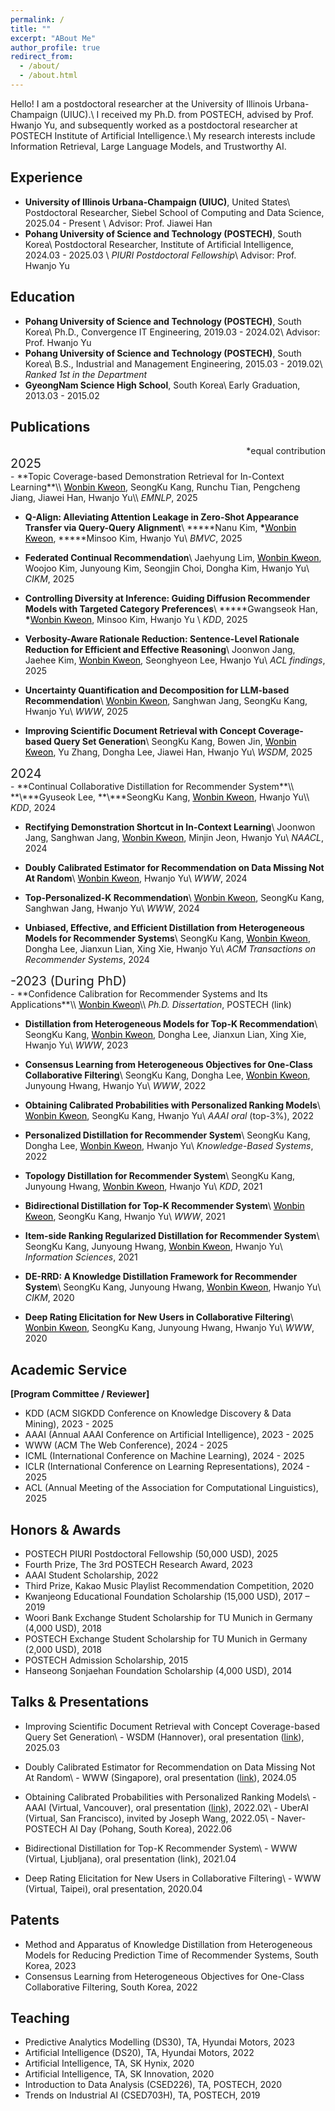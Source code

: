 ```yaml
---
permalink: /
title: ""
excerpt: "ABout Me"
author_profile: true
redirect_from: 
  - /about/
  - /about.html
---
```

Hello! I am a postdoctoral researcher at the University of Illinois Urbana-Champaign (UIUC).\\
I received my Ph.D. from POSTECH, advised by Prof. Hwanjo Yu, and subsequently worked as a postdoctoral researcher at POSTECH Institute of Artificial Intelligence.\\
My research interests include Information Retrieval, Large Language Models, and Trustworthy AI.

Experience
------
- **University of Illinois Urbana-Champaign (UIUC)**, United States\\
Postdoctoral Researcher, Siebel School of Computing and Data Science, 2025.04 - Present \\
Advisor: <a href="https://hanj.cs.illinois.edu/" target="_blank" style="text-decoration:none;">Prof. Jiawei Han</a> 
- **Pohang University of Science and Technology (POSTECH)**, South Korea\\
Postdoctoral Researcher, Institute of Artificial Intelligence, 2024.03 - 2025.03 \\
*PIURI Postdoctoral Fellowship*\\
Advisor: <a href="https://sites.google.com/view/postechdi/member/faculty?authuser=0" target="_blank" style="text-decoration:none;">Prof. Hwanjo Yu</a>

Education
------
- **Pohang University of Science and Technology (POSTECH)**, South Korea\\
Ph.D., Convergence IT Engineering, 2019.03 - 2024.02\\
Advisor: <a href="https://sites.google.com/view/postechdi/member/faculty?authuser=0" target="_blank" style="text-decoration:none;">Prof. Hwanjo Yu</a>
- **Pohang University of Science and Technology (POSTECH)**, South Korea\\
B.S., Industrial and Management Engineering, 2015.03 - 2019.02\\
*Ranked 1st in the Department*
- **GyeongNam Science High School**, South Korea\\
Early Graduation, 2013.03 - 2015.02

Publications
-----
<div style="text-align:right">*equal contribution</div>

<div style="font-size:20px;">2025</div>
- **Topic Coverage-based Demonstration Retrieval for In-Context Learning**\\
<span style="color:black"><u>Wonbin Kweon</u></span>, SeongKu Kang, Runchu Tian, Pengcheng Jiang, Jiawei Han, Hwanjo Yu\\
<i>EMNLP</i>, 2025

- **Q-Align: Alleviating Attention Leakage in Zero-Shot Appearance Transfer via Query-Query Alignment**\\
**\***Nanu Kim, **\***<span style="color:black"><u>Wonbin Kweon</u></span>, **\***Minsoo Kim, Hwanjo Yu\\
<i>BMVC</i>, 2025

- **Federated Continual Recommendation**\\
Jaehyung Lim, <span style="color:black"><u>Wonbin Kweon</u></span>, Woojoo Kim, Junyoung Kim, Seongjin Choi, Dongha Kim, Hwanjo Yu\\
<i>CIKM</i>, 2025

- **Controlling Diversity at Inference: Guiding Diffusion Recommender Models with Targeted Category Preferences**\\
**\***Gwangseok Han, **\***<span style="color:black"><u>Wonbin Kweon</u></span>, Minsoo Kim, Hwanjo Yu \\
<i>KDD</i>, 2025

- **Verbosity-Aware Rationale Reduction: Sentence-Level Rationale Reduction for Efficient and Effective Reasoning**\\
Joonwon Jang, Jaehee Kim, <span style="color:black"><u>Wonbin Kweon</u></span>, Seonghyeon Lee, Hwanjo Yu\\
<i>ACL findings</i>, 2025

- **Uncertainty Quantification and Decomposition for LLM-based Recommendation**\\
<span style="color:black"><u>Wonbin Kweon</u></span>, Sanghwan Jang, SeongKu Kang, Hwanjo Yu\\
<i>WWW</i>, 2025

- **Improving Scientific Document Retrieval with Concept Coverage-based Query Set Generation**\\
SeongKu Kang, Bowen Jin, <span style="color:black"><u>Wonbin Kweon</u></span>, Yu Zhang, Dongha Lee, Jiawei Han, Hwanjo Yu\\
<i>WSDM</i>, 2025

<div style="font-size:20px;">2024</div>
- **Continual Collaborative Distillation for Recommender System**\\
**\***Gyuseok Lee, **\***SeongKu Kang, <span style="color:black"><u>Wonbin Kweon</u></span>, Hwanjo Yu\\
<i>KDD</i>, 2024

- **Rectifying Demonstration Shortcut in In-Context Learning**\\
Joonwon Jang, Sanghwan Jang, <span style="color:black"><u>Wonbin Kweon</u></span>, Minjin Jeon, Hwanjo Yu\\
<i>NAACL</i>, 2024

- **Doubly Calibrated Estimator for Recommendation on Data Missing Not At Random**\\
<span style="color:black"><u>Wonbin Kweon</u></span>, Hwanjo Yu\\
<i>WWW</i>, 2024

- **Top-Personalized-K Recommendation**\\
<span style="color:black"><u>Wonbin Kweon</u></span>, SeongKu Kang, Sanghwan Jang, Hwanjo Yu\\
<i>WWW</i>, 2024

- **Unbiased, Effective, and Efficient Distillation from Heterogeneous Models for Recommender Systems**\\
SeongKu Kang, <span style="color:black"><u>Wonbin Kweon</u></span>, Dongha Lee, Jianxun Lian, Xing Xie, Hwanjo Yu\\
<i>ACM Transactions on Recommender Systems</i>, 2024

<div style="font-size:20px;">-2023 (During PhD)</div>
- **Confidence Calibration for Recommender Systems and Its Applications**\\
<span style="color:black"><u>Wonbin Kweon</u></span>\\
<i>Ph.D. Dissertation</i>, POSTECH (<a href="https://arxiv.org/pdf/2402.16325.pdf" target="_blank" style="text-decoration:none;">link</a>)

- **Distillation from Heterogeneous Models for Top-K Recommendation**\\
SeongKu Kang, <span style="color:black"><u>Wonbin Kweon</u></span>, Dongha Lee, Jianxun Lian, Xing Xie, Hwanjo Yu\\
<i>WWW</i>, 2023

- **Consensus Learning from Heterogeneous Objectives for One-Class Collaborative Filtering**\\
SeongKu Kang, Dongha Lee, <span style="color:black"><u>Wonbin Kweon</u></span>, Junyoung Hwang, Hwanjo Yu\\
<i>WWW</i>, 2022

- **Obtaining Calibrated Probabilities with Personalized Ranking Models**\\
<span style="color:black"><u>Wonbin Kweon</u></span>, SeongKu Kang, Hwanjo Yu\\
<i>AAAI oral</i> (top-3%), 2022

- **Personalized Distillation for Recommender System**\\
SeongKu Kang, Dongha Lee, <span style="color:black"><u>Wonbin Kweon</u></span>, Hwanjo Yu\\
<i>Knowledge-Based Systems</i>, 2022

- **Topology Distillation for Recommender System**\\
SeongKu Kang, Junyoung Hwang, <span style="color:black"><u>Wonbin Kweon</u></span>, Hwanjo Yu\\
<i>KDD</i>, 2021

- **Bidirectional Distillation for Top-K Recommender System**\\
<span style="color:black"><u>Wonbin Kweon</u></span>, SeongKu Kang, Hwanjo Yu\\
<i>WWW</i>, 2021

- **Item-side Ranking Regularized Distillation for Recommender System**\\
SeongKu Kang, Junyoung Hwang, <span style="color:black"><u>Wonbin Kweon</u></span>, Hwanjo Yu\\
<i>Information Sciences</i>, 2021

- **DE-RRD: A Knowledge Distillation Framework for Recommender System**\\
SeongKu Kang, Junyoung Hwang, <span style="color:black"><u>Wonbin Kweon</u></span>, Hwanjo Yu\\
<i>CIKM</i>, 2020

- **Deep Rating Elicitation for New Users in Collaborative Filtering**\\
<span style="color:black"><u>Wonbin Kweon</u></span>, SeongKu Kang, Junyoung Hwang, Hwanjo Yu\\
<i>WWW</i>, 2020


Academic Service
-----
**[Program Committee / Reviewer]**
- KDD (ACM SIGKDD Conference on Knowledge Discovery & Data Mining), 2023 - 2025
- AAAI (Annual AAAI Conference on Artificial Intelligence), 2023 - 2025
- WWW (ACM The Web Conference), 2024 - 2025
- ICML (International Conference on Machine Learning), 2024 - 2025
- ICLR (International Conference on Learning Representations), 2024 - 2025
- ACL (Annual Meeting of the Association for Computational Linguistics), 2025

Honors & Awards
-----
- POSTECH PIURI Postdoctoral Fellowship (50,000 USD), 2025
- Fourth Prize, The 3rd POSTECH Research Award, 2023
- AAAI Student Scholarship, 2022
- Third Prize, Kakao Music Playlist Recommendation Competition, 2020
- Kwanjeong Educational Foundation Scholarship (15,000 USD), 2017 – 2019
- Woori Bank Exchange Student Scholarship for TU Munich in Germany (4,000 USD), 2018
- POSTECH Exchange Student Scholarship for TU Munich in Germany (2,000 USD), 2018
- POSTECH Admission Scholarship, 2015
- Hanseong Sonjaehan Foundation Scholarship (4,000 USD), 2014

Talks & Presentations
-----
- Improving Scientific Document Retrieval with Concept Coverage-based Query Set Generation\\
&#45; WSDM (Hannover), oral presentation (<a href="https://av.tib.eu/media/70193" target="_blank" >link</a>), 2025.03

- Doubly Calibrated Estimator for Recommendation on Data Missing Not At Random\\
&#45; WWW (Singapore), oral presentation (<a href="https://www.youtube.com/watch?v=fs-Xoi8oKWc&ab_channel=ACMSIGWEB" target="_blank" >link</a>), 2024.05

- Obtaining Calibrated Probabilities with Personalized Ranking Models\\
&#45; AAAI (Virtual, Vancouver), oral presentation (<a href="https://aaai-2022.virtualchair.net/poster_aaai5085" target="_blank" >link</a>), 2022.02\\
&#45; UberAI (Virtual, San Francisco), invited by Joseph Wang, 2022.05\\
&#45; Naver-POSTECH AI Day (Pohang, South Korea), 2022.06

- Bidirectional Distillation for Top-K Recommender System\\
&#45; WWW (Virtual, Ljubljana), oral presentation (<a href="https://www.youtube.com/watch?v=VsyV0JLaUXY&ab_channel=VideoLecturesChannel" target="_blank" style="text-decoration:none;">link</a>), 2021.04

- Deep Rating Elicitation for New Users in Collaborative Filtering\\
&#45; WWW (Virtual, Taipei), oral presentation, 2020.04

Patents
-----
- Method and Apparatus of Knowledge Distillation from Heterogeneous Models for Reducing Prediction Time of Recommender Systems, South Korea, 2023
- Consensus Learning from Heterogeneous Objectives for One-Class Collaborative Filtering, South Korea, 2022

Teaching
-----
- Predictive Analytics Modelling (DS30), TA, Hyundai Motors, 2023
- Artificial Intelligence (DS20), TA, Hyundai Motors, 2022
- Artificial Intelligence, TA, SK Hynix, 2020
- Artificial Intelligence, TA, SK Innovation, 2020
- Introduction to Data Analysis (CSED226), TA, POSTECH, 2020
- Trends on Industrial AI (CSED703H), TA, POSTECH, 2019